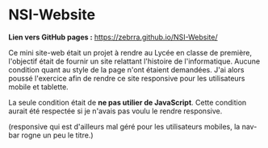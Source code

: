 # NSI-Website
**Lien vers GitHub pages :** https://zebrra.github.io/NSI-Website/

Ce mini site-web était un projet à rendre au Lycée en classe de première, l'objectif était de fournir un site relattant l'histoire de l'informatique.
Aucune condition quant au style de la page n'ont étaient demandées. J'ai alors poussé l'exercice afin de rendre ce site responsive pour les utilisateurs mobile et tablette.

La seule condition était de **ne pas utilier de JavaScript**. Cette condition aurait été respectée si je n'avais pas voulu le rendre responsive.

(responsive qui est d'ailleurs mal géré pour les utilisateurs mobiles, la nav-bar rogne un peu le titre.)
